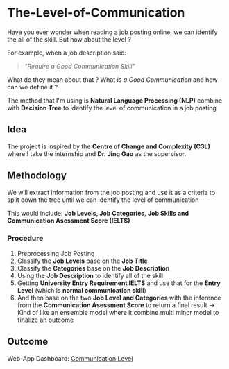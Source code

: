 # The-Level-of-Communication
Have you ever wonder when reading a job posting online, we can identify the all of the skill. But how about the level ? 

For example, when a job description said: 
> _"Require a Good Communication Skill"_

What do they mean about that ? What is _a Good Communication_ and how can we define it ?

The method that I'm using is __Natural Language Processing (NLP)__ combine with __Decision Tree__ to identify the level of communication in a job posting

## Idea
The project is inspired by the __Centre of Change and Complexity (C3L)__ where I take the internship and __Dr. Jing Gao__ as the supervisor.

## Methodology
We will extract information from the job posting and use it as a criteria to split down the tree until we can identify the level of communication

This would include: __Job Levels, Job Categories, Job Skills and Communication Asessment Score (IELTS)__

### Procedure
  1. Preprocessing Job Posting
  2. Classify the __Job Levels__ base on the __Job Title__
  3. Classify the __Categories__ base on the __Job Description__
  4. Using the __Job Description__ to identify all of the skill
  5. Getting __University Entry Requirement IELTS__ and use that for the __Entry Level__ (which is __normal communication skill__) 
  6. And then base on the two __Job Level and Categories__ with the inference from the __Communication Asessment Score__ to return a final result -> Kind of like an ensemble model where it combine multi minor model to finalize an outcome

## Outcome
Web-App Dashboard: [Communication Level](https://communication-level.herokuapp.com)
